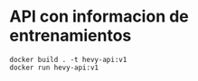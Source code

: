 # API con informacion de entrenamientos
```
docker build . -t hevy-api:v1
docker run hevy-api:v1
```